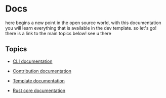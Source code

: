 # Docs

here begins a new point in the open source world, with this documentation you will learn everything that is available in the dev template. so let's go! there is a link to the main topics below! see u there

## Topics

- [CLI documentation](/docs/cli)

- [Contribution documentation](/docs/contribution)

- [Template documentation](/docs/templates)

- [Rust core documentation](/docs/core)

